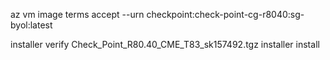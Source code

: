 az vm image terms accept --urn checkpoint:check-point-cg-r8040:sg-byol:latest

installer verify Check_Point_R80.40_CME_T83_sk157492.tgz
installer install
